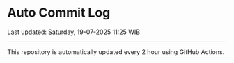 # Auto Commit Log

Last updated: Saturday, 19-07-2025 11:25 WIB

---

This repository is automatically updated every 2 hour using GitHub Actions.
